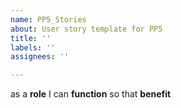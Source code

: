 ```yaml
---
name: PP5_Stories
about: User story template for PP5
title: ''
labels: ''
assignees: ''

---
```


as a **role** I can **function** so that **benefit**
